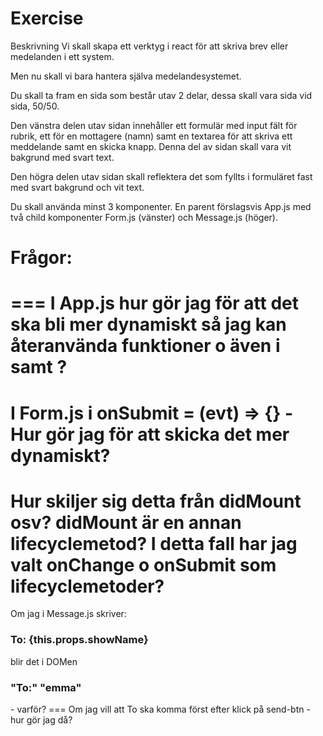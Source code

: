 # Exercise
Beskrivning
Vi skall skapa ett verktyg i react för att skriva brev eller medelanden i ett system.

Men nu skall vi bara hantera själva medelandesystemet.

Du skall ta fram en sida som består utav 2 delar, dessa skall vara sida vid sida, 50/50.

Den vänstra delen utav sidan innehåller ett formulär med input fält för rubrik, ett för en mottagere (namn) samt en textarea för att skriva ett meddelande samt en skicka knapp. Denna del av sidan skall vara vit bakgrund med svart text. 

Den högra delen utav sidan skall reflektera det som fyllts i formuläret fast med svart bakgrund och vit text.

Du skall använda minst 3 komponenter. En parent förslagsvis App.js med två child komponenter Form.js (vänster) och Message.js (höger).


# Frågor:

===
I App.js hur gör jag för att det ska bli mer dynamiskt så jag kan återanvända funktioner o även i <Form/> samt <Message/>?
===

I Form.js i onSubmit = (evt) => {} - Hur gör jag för att skicka det mer dynamiskt? 
===
Hur skiljer sig detta från didMount osv? didMount är en annan lifecyclemetod? I detta fall har jag valt onChange o onSubmit som lifecyclemetoder?
===
Om jag i Message.js skriver: 
 <h3>To: {this.props.showName}</h3> blir det i DOMen <h3>"To:" "emma"</h3> - varför?
===
Om jag vill att To ska komma först efter klick på send-btn - hur gör jag då?